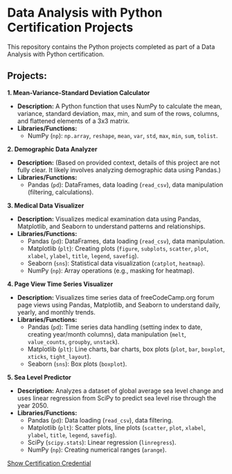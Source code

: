# Data Analysis with Python Certification Projects

This repository contains the Python projects completed as part of a Data Analysis with Python certification.

## Projects:

**1. Mean-Variance-Standard Deviation Calculator**
   - **Description:** A Python function that uses NumPy to calculate the mean, variance, standard deviation, max, min, and sum of the rows, columns, and flattened elements of a 3x3 matrix.
   - **Libraries/Functions:**
     - NumPy (`np`): `np.array`, `reshape`, `mean`, `var`, `std`, `max`, `min`, `sum`, `tolist`.

**2. Demographic Data Analyzer**
   - **Description:** (Based on provided context, details of this project are not fully clear. It likely involves analyzing demographic data using Pandas.)
   - **Libraries/Functions:**
     - Pandas (`pd`): DataFrames, data loading (`read_csv`), data manipulation (filtering, calculations).

**3. Medical Data Visualizer**
   - **Description:** Visualizes medical examination data using Pandas, Matplotlib, and Seaborn to understand patterns and relationships.
   - **Libraries/Functions:**
     - Pandas (`pd`): DataFrames, data loading (`read_csv`), data manipulation.
     - Matplotlib (`plt`): Creating plots (`figure`, `subplots`, `scatter`, `plot`, `xlabel`, `ylabel`, `title`, `legend`, `savefig`).
     - Seaborn (`sns`): Statistical data visualization (`catplot`, `heatmap`).
     - NumPy (`np`): Array operations (e.g., masking for heatmap).

**4. Page View Time Series Visualizer**
   - **Description:** Visualizes time series data of freeCodeCamp.org forum page views using Pandas, Matplotlib, and Seaborn to understand daily, yearly, and monthly trends.
   - **Libraries/Functions:**
     - Pandas (`pd`): Time series data handling (setting index to date, creating year/month columns), data manipulation (`melt`, `value_counts`, `groupby`, `unstack`).
     - Matplotlib (`plt`): Line charts, bar charts, box plots (`plot`, `bar`, `boxplot`, `xticks`, `tight_layout`).
     - Seaborn (`sns`): Box plots (`boxplot`).

**5. Sea Level Predictor**
   - **Description:** Analyzes a dataset of global average sea level change and uses linear regression from SciPy to predict sea level rise through the year 2050.
   - **Libraries/Functions:**
     - Pandas (`pd`): Data loading (`read_csv`), data filtering.
     - Matplotlib (`plt`): Scatter plots, line plots (`scatter`, `plot`, `xlabel`, `ylabel`, `title`, `legend`, `savefig`).
     - SciPy (`scipy.stats`): Linear regression (`linregress`).
     - NumPy (`np`): Creating numerical ranges (`arange`).

[Show Certification Credential](https://www.freecodecamp.org/certification/Priyanshubiswas-tech/data-analysis-with-python-v7)
